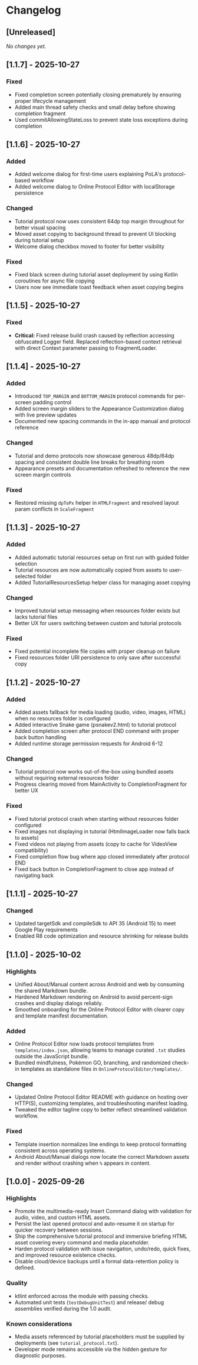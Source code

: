 # Changelog

## [Unreleased]
_No changes yet._

## [1.1.7] - 2025-10-27
### Fixed
- Fixed completion screen potentially closing prematurely by ensuring proper lifecycle management
- Added main thread safety checks and small delay before showing completion fragment
- Used commitAllowingStateLoss to prevent state loss exceptions during completion

## [1.1.6] - 2025-10-27
### Added
- Added welcome dialog for first-time users explaining PoLA's protocol-based workflow
- Added welcome dialog to Online Protocol Editor with localStorage persistence

### Changed
- Tutorial protocol now uses consistent 64dp top margin throughout for better visual spacing
- Moved asset copying to background thread to prevent UI blocking during tutorial setup
- Welcome dialog checkbox moved to footer for better visibility

### Fixed
- Fixed black screen during tutorial asset deployment by using Kotlin coroutines for async file copying
- Users now see immediate toast feedback when asset copying begins

## [1.1.5] - 2025-10-27
### Fixed
- **Critical:** Fixed release build crash caused by reflection accessing obfuscated Logger field. Replaced reflection-based context retrieval with direct Context parameter passing to FragmentLoader.

## [1.1.4] - 2025-10-27
### Added
- Introduced `TOP_MARGIN` and `BOTTOM_MARGIN` protocol commands for per-screen padding control
- Added screen margin sliders to the Appearance Customization dialog with live preview updates
- Documented new spacing commands in the in-app manual and protocol reference

### Changed
- Tutorial and demo protocols now showcase generous 48dp/64dp spacing and consistent double line breaks for breathing room
- Appearance presets and documentation refreshed to reference the new screen margin controls

### Fixed
- Restored missing `dpToPx` helper in `HTMLFragment` and resolved layout param conflicts in `ScaleFragment`

## [1.1.3] - 2025-10-27
### Added
- Added automatic tutorial resources setup on first run with guided folder selection
- Tutorial resources are now automatically copied from assets to user-selected folder
- Added TutorialResourcesSetup helper class for managing asset copying

### Changed
- Improved tutorial setup messaging when resources folder exists but lacks tutorial files
- Better UX for users switching between custom and tutorial protocols

### Fixed
- Fixed potential incomplete file copies with proper cleanup on failure
- Fixed resources folder URI persistence to only save after successful copy

## [1.1.2] - 2025-10-27
### Added
- Added assets fallback for media loading (audio, video, images, HTML) when no resources folder is configured
- Added interactive Snake game (psnakev2.html) to tutorial protocol
- Added completion screen after protocol END command with proper back button handling
- Added runtime storage permission requests for Android 6-12

### Changed
- Tutorial protocol now works out-of-the-box using bundled assets without requiring external resources folder
- Progress clearing moved from MainActivity to CompletionFragment for better UX

### Fixed
- Fixed tutorial protocol crash when starting without resources folder configured
- Fixed images not displaying in tutorial (HtmlImageLoader now falls back to assets)
- Fixed videos not playing from assets (copy to cache for VideoView compatibility)
- Fixed completion flow bug where app closed immediately after protocol END
- Fixed back button in CompletionFragment to close app instead of navigating back

## [1.1.1] - 2025-10-27
### Changed
- Updated targetSdk and compileSdk to API 35 (Android 15) to meet Google Play requirements
- Enabled R8 code optimization and resource shrinking for release builds

## [1.1.0] - 2025-10-02
### Highlights
- Unified About/Manual content across Android and web by consuming the shared Markdown bundle.
- Hardened Markdown rendering on Android to avoid percent-sign crashes and display dialogs reliably.
- Smoothed onboarding for the Online Protocol Editor with clearer copy and template manifest documentation.

### Added
- Online Protocol Editor now loads protocol templates from `templates/index.json`, allowing teams to manage curated `.txt` studies outside the JavaScript bundle.
- Bundled mindfulness, Pokémon GO, branching, and randomized check-in templates as standalone files in `OnlineProtocolEditor/templates/`.

### Changed
- Updated Online Protocol Editor README with guidance on hosting over HTTP(S), customizing templates, and troubleshooting manifest loading.
- Tweaked the editor tagline copy to better reflect streamlined validation workflow.

### Fixed
- Template insertion normalizes line endings to keep protocol formatting consistent across operating systems.
- Android About/Manual dialogs now locate the correct Markdown assets and render without crashing when `%` appears in content.

## [1.0.0] - 2025-09-26
### Highlights
- Promote the multimedia-ready Insert Command dialog with validation for audio, video, and custom HTML assets.
- Persist the last opened protocol and auto-resume it on startup for quicker recovery between sessions.
- Ship the comprehensive tutorial protocol and immersive briefing HTML asset covering every command and media placeholder.
- Harden protocol validation with issue navigation, undo/redo, quick fixes, and improved resource existence checks.
- Disable cloud/device backups until a formal data-retention policy is defined.

### Quality
- ktlint enforced across the module with passing checks.
- Automated unit tests (`testDebugUnitTest`) and release/ debug assemblies verified during the 1.0 audit.

### Known considerations
- Media assets referenced by tutorial placeholders must be supplied by deployments (see `tutorial_protocol.txt`).
- Developer mode remains accessible via the hidden gesture for diagnostic purposes.
